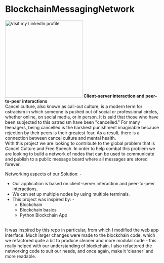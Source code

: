 # BlockchainMessagingNetwork
<a>
  <img src="https://media.giphy.com/media/v1.Y2lkPTc5MGI3NjExbGQ0ZTdpaTJ1ZWVvYW4zaGcwYXgxZWF6cGRkOG01bHRxcHYxMnEyciZlcD12MV9pbnRlcm5hbF9naWZfYnlfaWQmY3Q9Zw/bTrTnPMPq8UORCrBWG/giphy.gif" height="250" alt="Visit my LinkedIn profile"/>
</a>
<b>Client-server interaction and peer-to-peer interactions</b>
<br>
Cancel culture, also known as call-out culture, is a modern term for ostracism in which 
someone is pushed out of social or professional circles, whether online, on social media, or in 
person. It is said that those who have been subjected to this ostracism have been "cancelled."
For many teenagers, being cancelled is the harshest punishment imaginable because rejection 
by their peers is their greatest fear. As a result, there is a connection between cancel culture 
and mental health.
<br>
With this project we are looking to contribute to the global problem that is Cancel Culture 
and Free Speech. In order to help combat this problem we are looking to build a network of 
nodes that can be used to communicate and publish to a public message board where all 
messages are stored forever.
<br>

Networking aspects of our Solution: -
* Our application is based on client-server interaction and peer-to-peer interactions.
* We can set up multiple nodes by using multiple terminals.
* This project was inspired by: -
    * Blockchain
    * Blockchain basics
    * Python Blockchain App
<br>
It was inspired by this repo in particular, from which I modified the web app 
interface. Much larger changes were made to the blockchain code, which we 
refactored quite a bit to produce cleaner and more modular code - this really helped 
with our understanding of blockchain. I also refactored the networking code to suit 
our needs, and once again, make it ‘cleaner’ and more readable.
